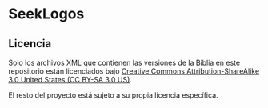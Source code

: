# SeekLogos






## Licencia

Solo los archivos XML que contienen las versiones de la Biblia en este repositorio están licenciados bajo [Creative Commons Attribution-ShareAlike 3.0 United States (CC BY-SA 3.0 US)](https://creativecommons.org/licenses/by-sa/3.0/us/).

El resto del proyecto está sujeto a su propia licencia específica.
